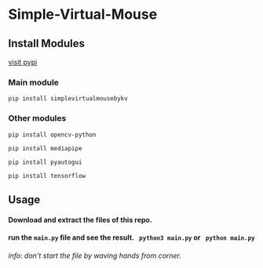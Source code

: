 # Simple-Virtual-Mouse
## Install Modules

[visit pypi](https://pypi.org/project/simplevirtualmousebykv/)
### Main module
``` pip install simplevirtualmousebykv ```

### Other modules

``` pip install opencv-python ```

``` pip install mediapipe ```

``` pip install pyautogui ```

``` pip install tensorflow ```

## Usage

#### Download and extract the files of this repo.
#### run the ```main.py``` file and see the result. ``` python3 main.py``` or ``` python main.py```


###### info: don't start the file by waving hands from corner. 
